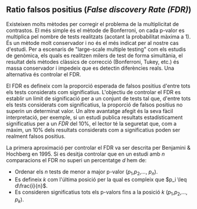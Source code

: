 ## Ratio falsos positius (*False discovery Rate (FDR)*)

Existeixen molts mètodes per corregir el problema de la multiplicitat de contrastos. El més simple és el mètode de Bonferroni, on cada p-valor es multiplica pel nombre de tests realitzats (acotant la probabilitat màxima a 1). És un mètode molt conservador i no és el més indicat per al nostre cas d'estudi.
Per a escenaris de "large-scale multiple testing" com els estudis de genòmica, els quals es realitzen milers de test de forma simultània, el resultat dels mètodes clàssics de correcció (Bonferroni, Tukey, etc.) és massa conservador i impedeix que es detectin diferències reals. Una alternativa és controlar el FDR.


El FDR es defineix com la proporció esperada de falsos positius d'entre tots els tests considerats com significatius. L'objectiu de controlar el FDR es establir un límit de significació per a un conjunt de tests tal que, d'entre tots els tests considerats com significatius, la proporció de falsos positius no superin un determinat valor.
Un altre avantatge afegit és la seva fàcil interpretació, per exemple, si un estudi publica resultats estadísticament significatius per a un $FDR$ del 10$\%$, el lector té la seguretat que, com a màxim, un 10$\%$ dels resultats considerats com a significatius poden ser realment falsos positius.


La primera aproximació per controlar el FDR va ser descrita per Benjamini $\&$ Hochberg en 1995. Si es desitja controlar que en un estudi amb $n$ comparacions el FDR no superi un percentatge $d$ hem de:


- Ordenar els $n$ tests de menor a major p-valor ($p_{1}$,$p_{2}$,..., $p_n$).
- Es defineix $k$ com l'última posició per la qual es compleix que $p_i \leq d\frac{i}{n}$.
- Es consideren significatius tots els p-valors fins a la posició $k$ ($p_{1}$,$p_{2}$,..., $p_k$).
